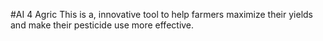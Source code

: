 #AI 4 Agric
 This is a, innovative tool to help farmers maximize their yields and make their pesticide use more effective.
